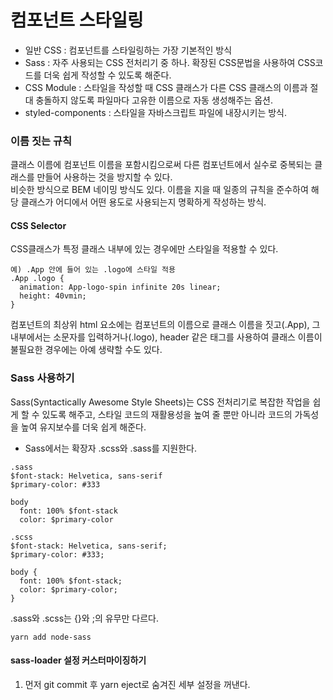 # 컴포넌트 스타일링
- 일반 CSS : 컴포넌트를 스타일링하는 가장 기본적인 방식
- Sass : 자주 사용되는 CSS 전처리기 중 하나. 확장된 CSS문법을 사용하여 CSS코드를 더욱 쉽게 작성할 수 있도록 해준다.
- CSS Module : 스타일을 작성할 때 CSS 클래스가 다른 CSS 클래스의 이름과 절대 충돌하지 않도록 파일마다 고유한 이름으로 자동 생성해주는 옵션.
- styled-components : 스타일을 자바스크립트 파일에 내장시키는 방식.

### 이름 짓는 규칙
클래스 이름에 컴포넌트 이름을 포함시킴으로써 다른 컴포넌트에서 실수로 중복되는 클래스를 만들어 사용하는 것을 방지할 수 있다.<br/>
비슷한 방식으로 BEM 네이밍 방식도 있다. 이름을 지을 때 일종의 규칙을 준수하여 해당 클래스가 어디에서 어떤 용도로 사용되는지 명확하게 작성하는 방식.

#### CSS Selector
CSS클래스가 특정 클래스 내부에 있는 경우에만 스타일을 적용할 수 있다.
```
예) .App 안에 들어 있는 .logo에 스타일 적용
.App .logo {
  animation: App-logo-spin infinite 20s linear;
  height: 40vmin;
}
```
컴포넌트의 최상위 html 요소에는 컴포넌트의 이름으로 클래스 이름을 짓고(.App), 그 내부에서는 소문자를 입력하거나(.logo), header 같은 태그를 사용하여 클래스 이름이 불필요한 경우에는 아예 생략할 수도 있다.

### Sass 사용하기
Sass(Syntactically Awesome Style Sheets)는 CSS 전처리기로 복잡한 작업을 쉽게 할 수 있도록 해주고, 스타일 코드의 재활용성을 높여 줄 뿐만 아니라 코드의 가독성을 높여 유지보수를 더욱 쉽게 해준다.
- Sass에서는 확장자 .scss와 .sass를 지원한다.
```
.sass
$font-stack: Helvetica, sans-serif
$primary-color: #333

body
  font: 100% $font-stack
  color: $primary-color
```
```
.scss
$font-stack: Helvetica, sans-serif;
$primary-color: #333;

body {
  font: 100% $font-stack;
  color: $primary-color;
}
```
.sass와 .scss는 {}와 ;의 유무만 다르다.
```
yarn add node-sass
```

#### sass-loader 설정 커스터마이징하기
1. 먼저 git commit 후 yarn eject로 숨겨진 세부 설정을 꺼낸다.
